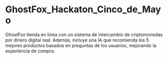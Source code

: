 # GhostFox_Hackaton_Cinco_de_Mayo
GhostFox tienda en línea con un sistema de intercambio de criptomonedas por dinero digital real. Además, incluye una IA que recomienda los 5 mejores productos basados en preguntas de los usuarios, mejorando la experiencia de compra.
